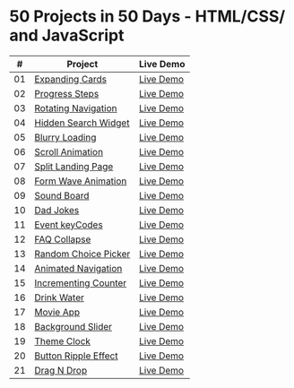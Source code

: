 ﻿# 50 Projects in 50 Days - HTML/CSS/ and JavaScript

|  #  | Project                                                                                                        | Live Demo                                                                                         |
| :-: | -------------------------------------------------------------------------------------------------------------- | ------------------------------------------------------------------------------------------------- |
| 01  | [Expanding Cards](https://github.com/NayLin99/50_PROJECTS_IN_50_DAYS/tree/master/01_expanding_cards)           | [Live Demo](https://naylin99.github.io/50_PROJECTS_IN_50_DAYS/01_expanding_cards/index.html)      |
| 02  | [Progress Steps](https://github.com/NayLin99/50_PROJECTS_IN_50_DAYS/tree/master/02_progress_steps)             | [Live Demo](https://naylin99.github.io/50_PROJECTS_IN_50_DAYS/02_progress_steps/index.html)       |
| 03  | [Rotating Navigation](https://github.com/NayLin99/50_PROJECTS_IN_50_DAYS/tree/master/03_rotating_navigation)   | [Live Demo](https://naylin99.github.io/50_PROJECTS_IN_50_DAYS/03_rotating_navigation/index.html)  |
| 04  | [Hidden Search Widget](https://github.com/NayLin99/50_PROJECTS_IN_50_DAYS/tree/master/04_hidden_search_widget) | [Live Demo](https://naylin99.github.io/50_PROJECTS_IN_50_DAYS/04_hidden_search_widget/index.html) |
| 05  | [Blurry Loading](https://github.com/NayLin99/50_PROJECTS_IN_50_DAYS/tree/master/05_blurry_loading)             | [Live Demo](https://naylin99.github.io/50_PROJECTS_IN_50_DAYS/05_blurry_loading/index.html)       |
| 06  | [Scroll Animation](https://github.com/NayLin99/50_PROJECTS_IN_50_DAYS/tree/master/06_scroll_animation)         | [Live Demo](https://naylin99.github.io/50_PROJECTS_IN_50_DAYS/06_scroll_animation/index.html)     |
| 07  | [Split Landing Page](https://github.com/NayLin99/50_PROJECTS_IN_50_DAYS/tree/master/07_split_landing_page)     | [Live Demo](https://naylin99.github.io/50_PROJECTS_IN_50_DAYS/07_split_landing_page/index.html)   |
| 08  | [Form Wave Animation](https://github.com/NayLin99/50_PROJECTS_IN_50_DAYS/tree/master/08_form_wave_animation)   | [Live Demo](https://naylin99.github.io/50_PROJECTS_IN_50_DAYS/08_form_wave_animation/index.html)  |
| 09  | [Sound Board](https://github.com/NayLin99/50_PROJECTS_IN_50_DAYS/tree/master/09_sound_board)                   | [Live Demo](https://naylin99.github.io/50_PROJECTS_IN_50_DAYS/09_sound_board/index.html)          |
| 10  | [Dad Jokes](https://github.com/NayLin99/50_PROJECTS_IN_50_DAYS/tree/master/10_dad_jokes)                       | [Live Demo](https://naylin99.github.io/50_PROJECTS_IN_50_DAYS/10_dad_jokes/index.html)            |
| 11  | [Event keyCodes](https://github.com/NayLin99/50_PROJECTS_IN_50_DAYS/tree/master/11_event_keycodes)             | [Live Demo](https://naylin99.github.io/50_PROJECTS_IN_50_DAYS/11_event_keycodes/index.html)       |
| 12  | [FAQ Collapse](https://github.com/NayLin99/50_PROJECTS_IN_50_DAYS/tree/master/12_faq_collapse)                 | [Live Demo](https://naylin99.github.io/50_PROJECTS_IN_50_DAYS/12_faq_collapse/index.html)         |
| 13  | [Random Choice Picker](https://github.com/NayLin99/50_PROJECTS_IN_50_DAYS/tree/master/13_random_choice_picker) | [Live Demo](https://naylin99.github.io/50_PROJECTS_IN_50_DAYS/13_random_choice_picker/index.html) |
| 14  | [Animated Navigation](https://github.com/NayLin99/50_PROJECTS_IN_50_DAYS/tree/master/14_animated_navigation)   | [Live Demo](https://naylin99.github.io/50_PROJECTS_IN_50_DAYS/14_animated_navigation/index.html)  |
| 15  | [Incrementing Counter](https://github.com/NayLin99/50_PROJECTS_IN_50_DAYS/tree/master/15_incrementing_counter) | [Live Demo](https://naylin99.github.io/50_PROJECTS_IN_50_DAYS/15_incrementing_counter/index.html) |
| 16  | [Drink Water](https://github.com/NayLin99/50_PROJECTS_IN_50_DAYS/tree/master/16_drink_water)                   | [Live Demo](https://naylin99.github.io/50_PROJECTS_IN_50_DAYS/16_drink_water/index.html)          |
| 17  | [Movie App](https://github.com/NayLin99/50_PROJECTS_IN_50_DAYS/tree/master/17_movie_app)                       | [Live Demo](https://naylin99.github.io/50_PROJECTS_IN_50_DAYS/17_movie_app/index.html)            |
| 18  | [Background Slider](https://github.com/NayLin99/50_PROJECTS_IN_50_DAYS/tree/master/18_background_slider)       | [Live Demo](https://naylin99.github.io/50_PROJECTS_IN_50_DAYS/18_background_slider/index.html)    |
| 19  | [Theme Clock](https://github.com/NayLin99/50_PROJECTS_IN_50_DAYS/tree/master/19_theme_clock)                   | [Live Demo](https://naylin99.github.io/50_PROJECTS_IN_50_DAYS/19_theme_clock/index.html)          |
| 20  | [Button Ripple Effect](https://github.com/NayLin99/50_PROJECTS_IN_50_DAYS/tree/master/20_ripple_effect)        | [Live Demo](https://naylin99.github.io/50_PROJECTS_IN_50_DAYS/20_ripple_effect/index.html)        |
| 21  | [Drag N Drop](https://github.com/NayLin99/50_PROJECTS_IN_50_DAYS/tree/master/21_drag_n_drop)                   | [Live Demo](https://naylin99.github.io/50_PROJECTS_IN_50_DAYS/21_drag_n_drop/index.html)          |
